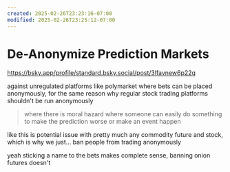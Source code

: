 ```yaml
---
created: 2025-02-26T23:23:16-07:00
modified: 2025-02-26T23:25:12-07:00
---
```


# De-Anonymize Prediction Markets

https://bsky.app/profile/standard.bsky.social/post/3lfavnew6p22q

against unregulated platforms like polymarket where bets can be placed anonymously, for the same reason why regular stock trading platforms shouldn't be run anonymously

> where there is moral hazard where someone can easily do something to make the prediction worse or make an event happen

like this is potential issue with pretty much any commodity future and stock, which is why we just... ban people from trading anonymously

yeah sticking a name to the bets makes complete sense, banning onion futures doesn't
